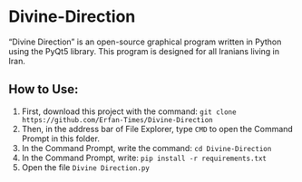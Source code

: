 # Divine-Direction
“Divine Direction” is an open-source graphical program written in Python using the PyQt5 library. This program is designed for all Iranians living in Iran.

## How to Use:
1. First, download this project with the command: `git clone https://github.com/Erfan-Times/Divine-Direction`
2. Then, in the address bar of File Explorer, type `CMD` to open the Command Prompt in this folder.
3. In the Command Prompt, write the command: `cd Divine-Direction`
4. In the Command Prompt, write: `pip install -r requirements.txt`
5. Open the file `Divine Direction.py`
